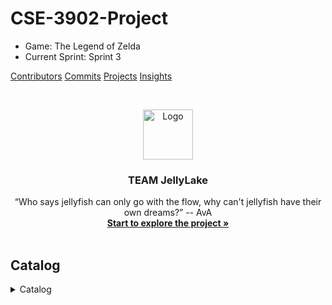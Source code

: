 # CSE-3902-Project

* Game: The Legend of Zelda
* Current Sprint: Sprint 3
<!-- PROJECT SHIELDS -->

[Contributors][contributors-url]
[Commits][commits-url]
[Projects][projects-url]
[Insights][insights-url]


<!-- PROJECT LOGO -->
<br />

<p align="center">
  <a href="https://github.com/ThasianX/CSE-3902-Project/tree/main/Project1/TeamImage">
    <img src="Ava Dark.png" alt="Logo" width="80" height="80">
  </a>

  <h3 align="center">TEAM JellyLake</h3>
  <p align="center">
    “Who says jellyfish can only go with the flow, why can't jellyfish have their own dreams?” -- AvA
    <br />
    <a href="https://github.com/ThasianX/CSE-3902-Project/tree/main/Project1"><strong>Start to explore the project »</strong></a>
    <br />
    <br />
  </p>

</p>


 
## Catalog

<details>
  <summary>Catalog</summary>
  <ol>
    <li>
      <a href="#Team-Members">Team Members</a>
      <ul>
        <li><a href="#built-with">Built With</a></li>
      </ul>
    </li>
    <li>
      <a href="#Team-Member-Assignment">Team Member Assignment</a>
      <ul>
        <li><a href="#Transformation-to-Data-driven-Design">Transformation to Data-driven Design</a></li>
        <li><a href="#GameObjectManager-and-Level-Loading">GameObjectManager and Level Loading</a></li>
        <li><a href="#Collision-Detetion-and-Collision-Resolution">Collision Detetion and Collision Resolution</a></li>
        <li><a href="#Modify-Command-and-Gamepad-Support">Modify Command and Gamepad Support</a></li>
      </ul>
    </li>
    <li>
      <a href="#In-Game-Resources">In Game Resources</a>
      <ul>
        <li><a href="#Player">Player</a></li>
        <li><a href="#Enemy-Type">Enemy Type</a></li>
        <li><a href="#Item-Type">Item Type</a></li>
      </ul>
    </li>
    <li>
      <a href="#Keyboard-Control">Keyboard Control</a>
      <ul>
        <li><a href="#Link-Control">Link Control</a></li>
        <li><a href="#Game-Control">Game Control</a></li>
      </ul>
    </li>
    <li><a href="#Gamepad-Control">Gamepad Control</a></li>
    <li><a href="#Code-Review">Code Review</a></li>
    <li><a href="#Things-Needs-Improve">Things Needs Improve</a></li>
    <li><a href="#Version-Control">Version Control</a></li>
    <li><a href="#Author-of-README">Author of README</a></li>
    <li><a href="#Special-Thanks">Special Thanks</a></li>
  </ol>
  
  
- [Team Members](#Team_Members)
- [Work_Assignment](#Team Member Assignment)
  - [Transformation_to_data-driven_design](#Transformation to Data-driven Design)
  - [GameObjectManager_and_level_loading](#GameObjectManager and Level Loading)
  - [Collision_detetion_and collision_resolution](#Collision Detetion and Collision Resolution)
  - [Modify_command_and_gamepad_support](#Modify Command and Gamepad Support)
- [Resources](#In Game Resources)
  - [Player](#Player)
  - [Enemy](#Enemy Type)
  - [Item](#Item Type)
- [Keyboard_control](#Keyboard Control)
  - [Link_control](#Link Control)
  - [Game_control](#Game Control)
- [Gamepad_control](#Gamepad Control)
- [Code_review](#Code Review)
- [Things_needs_improve](#Things needs Improve)
- [Version_control](#Version Control)
- [Author](#Author of README)
- [Special_thanks](#Special Thanks)


### Team Members

Hongda Lin (lin.3235)
Kevin Li (li.10093)
Keenan Anderson (anderson.2209)
Jake Suraba (suraba.2)
Zheyuan Gao (gao.1600)
Devin Turvey (turvey.6)


### Team Member Assignment

#### Transformation to Data-driven Design
Jake Suraba, Keenan Anderson, Zheyuan Gao

#### GameObjectManager and Level Loading
Jake Suraba and Kevin Li

#### Collision Detetion and Collision Resolution
Hongda Lin, Jake Suraba, Zheyuan Gao

#### Modify Command and Gamepad Support
Keenan Anderson and Devin Turvey


### In Game Resources 

#### Player
Link

#### Enemy Type
Stalfos, RedGloriya, BlueBat, BlueGel, Aquamentus

#### Item Type
WoodArrow, Key, YellowRuby, BlueRuby, FlashingRuby, Heart, Triforce


### Keyboard Control

#### Link Control
* Link Facing:
* Keys.Up: Link Facing Up
* Keys.Right: Link Facing Right
* Keys.Left: Link Facing Left
* Keys.Down: Link Facing Down

* Link Moving
* Keys.W: Link Moving Up
* Keys.D: Link Moving Right
* Keys.S: Link Moving Down
* Keys.A: Link Moving Left

* Link Attack
* Keys.Z & Keys.N: Link Sword Attack
* Keys.D1: Link Boomerang Attack
* Keys.D2: Link Shoot Arrow
* Keys.D3: Link Place Bomb

#### Game Control
* Keys.Q: Quit Game
* Keys.R: Reset Game
* Keys.E: Link takes damage 


### Gamepad Control
* Left thumstick: Link movement
* D-pad Up: Link Facing Up
* D-pad Down: Link Facing Down
* D-pad Right: Link Facing Right
* D-pad Left: Link Facing Left


### Code Review

* Peer Code Review are done in each PULL REQUEST. Each PULL REQUEST needs at least two group memeber to approve and code review is done in this process.
* Each member of the team have at least one code review on readability and one on quality in PULL REQUEST of other team members. 


### Things Needs Improve
* More comments on code.



### Version Control

The project uses Git for version control. You can see the current available versions in the repository.


### Author of README

Zheyuan Gao

gao.1600@osu.edu

 *You can also see all the developers involved in the project in the list of team members.*


### Special Thanks


- [Best_README_template](https://github.com/shaojintian/Best_README_template)


<!-- links -->
[your-project-path]:ThasianX/CSE-3902-Project
[contributors-url]: https://github.com/ThasianX/CSE-3902-Project/graphs/contributors
[commits-url]: https://github.com/ThasianX/CSE-3902-Project/commits
[projects-url]: https://github.com/ThasianX/CSE-3902-Project/projects
[insights-url]: https://github.com/ThasianX/CSE-3902-Project/pulse












































# CSE-3902-Project

* The Game we are making: The Legend of Zelda
* Team members: Hongda Lin (lin.3235), Kevin Li (li.10093), Keenan Anderson (anderson.2209), Jake Suraba (suraba.2), Zheyuan Gao (gao.1600), Devin Turvey (turvey.6)
* Current Sprint: Sprint 3

* Group member assignment：
* Transformation to Data-driven Design: Jake Suraba, Keenan Anderson, and Zheyuan Gao
* GameObjectManager and Level Loading: Jake Suraba and Kevin Li
* Collision Detetion and Collision Resolution: Hongda Lin, Jake Suraba, and Zheyuan Gao
* Modify Command and Gamepad Support: Keenan Anderson and Devin Turvey

* In Game Resources
* Player: Link
* Enemy Type: Stalfos, RedGloriya, BlueBat, BlueGel, Aquamentus
* Item Type: WoodArrow, Key, YellowRuby, BlueRuby, FlashingRuby, Heart, Triforce

* Code Review
* Peer Code Review are done in each PULL REQUEST. Each PULL REQUEST needs at least two group memeber to approve and code review is done in this process.
* Each member of the team have at least one code review on readability and one on quality.

* Things need to Improve
* More comments on code.
* 

* Keyboard mapping for Sprint3:
* 
* Link Facing:
* Keys.Up: Link Facing Up
* Keys.Right: Link Facing Right
* Keys.Left: Link Facing Left
* Keys.Down: Link Facing Down

* Link Moving
* Keys.W: Link Moving Up
* Keys.D: Link Moving Right
* Keys.S: Link Moving Down
* Keys.A: Link Moving Left

* Link Attack
* Keys.Z & Keys.N: Link Sword Attack
* Keys.D1: Link Boomerang Attack
* Keys.D2: Link Shoot Arrow
* Keys.D3: Link Place Bomb

* Gamepad mapping for Sprint3:
* 
* Left thumstick: Link movement
* D-pad Up: Link Facing Up
* D-pad Down: Link Facing Down
* D-pad Right: Link Facing Right
* D-pad Left: Link Facing Left

* User Command
* Keys.Q: Quit Game
* Keys.R: Reset Game
* Keys.E: Link takes damage 
